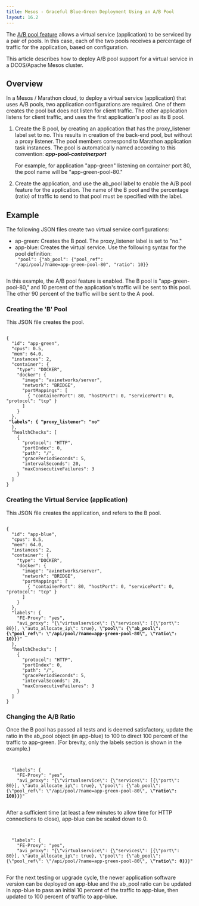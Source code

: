 ```yaml
---
title: Mesos - Graceful Blue-Green Deployment Using an A/B Pool
layout: 16.2
---
```

The <a href="/docs/16.2/ab-pool-feature">A/B pool feature</a> allows a virtual service (application) to be serviced by a pair of pools. In this case, each of the two pools receives a percentage of traffic for the application, based on configuration.

This article describes how to deploy A/B pool support for a virtual service in a DCOS/Apache Mesos cluster.

## Overview

In a Mesos / Marathon cloud, to deploy a virtual service (application) that uses A/B pools, two application configurations are required. One of them creates the pool but does not listen for client traffic. The other application listens for client traffic, and uses the first application's pool as its B pool.
<ol> 
 <li>Create the B pool, by creating an application that has the proxy_listener label set to no. This results in creation of the back-end pool, but without a proxy listener. The pool members correspond to Marathon application task instances. The pool is automatically named according to this convention: <em><strong>app</strong></em><strong>-pool-</strong><em><strong>containerport</strong></em> <p>For example, for application "app-green" listening on container port 80, the pool name will be "app-green-pool-80."</p></li> 
 <li>Create the application, and use the ab_pool label to enable the A/B pool feature for the application. The name of the B pool and the percentage (ratio) of traffic to send to that pool must be specified with the label.</li> 
</ol> 

## Example

The following JSON files create two virtual service configurations:

* ap-green: Creates the B pool. The proxy_listener label is set to "no."
* app-blue: Creates the virtual service. Use the following syntax for the pool definition: 
<code><br> \"pool\": {\"ab_pool\": {\"pool_ref\": \"/api/pool/?name=app-green-pool-80\", \"ratio\": 10}}<br> </code> 

In this example, the A/B pool feature is enabled. The B pool is "app-green-pool-80," and 10 percent of the application's traffic will be sent to this pool. The other 90 percent of the traffic will be sent to the A pool.

### Creating the 'B' Pool

This JSON file creates the pool.

<pre class="command-line language-bash" data-user="aviuser" data-host="avihost" data-output="1-100" white-space="pre"><code>
{
  "id": "app-green",
  "cpus": 0.5,
  "mem": 64.0,
  "instances": 2,
  "container": {
    "type": "DOCKER",
    "docker": {
      "image": "avinetworks/server",
      "network": "BRIDGE",
      "portMappings": [
        { "containerPort": 80, "hostPort": 0, "servicePort": 0, "protocol": "tcp" }
      ]
    }
  },
<strong> "labels": { "proxy_listener": "no"</strong>
  },
  "healthChecks": [
    {
      "protocol": "HTTP",
      "portIndex": 0,
      "path": "/",
      "gracePeriodSeconds": 5,
      "intervalSeconds": 20,
      "maxConsecutiveFailures": 3
    }
  ]
}
</code></pre> 

### Creating the Virtual Service (application)

This JSON file creates the application, and refers to the B pool.

<pre class="command-line language-bash" data-user="aviuser" data-host="avihost" data-output="1-100" white-space="pre"><code>
{
  "id": "app-blue",
  "cpus": 0.5,
  "mem": 64.0,
  "instances": 2,
  "container": {
    "type": "DOCKER",
    "docker": {
      "image": "avinetworks/server",
      "network": "BRIDGE",
      "portMappings": [
        { "containerPort": 80, "hostPort": 0, "servicePort": 0, "protocol": "tcp" }
      ]
    }
  },
  "labels": {
    "FE-Proxy": "yes",
    "avi_proxy": "{\"virtualservice\": {\"services\": [{\"port\": 80}], \"auto_allocate_ip\": true}, <strong>\"pool\": {\"ab_pool\": {\"pool_ref\": \"/api/pool/?name=app-green-pool-80\", \"ratio\": 10}}</strong>}"
  },
  "healthChecks": [
    {
      "protocol": "HTTP",
      "portIndex": 0,
      "path": "/",
      "gracePeriodSeconds": 5,
      "intervalSeconds": 20,
      "maxConsecutiveFailures": 3
    }
  ]
}
</code></pre> 

### Changing the A/B Ratio

Once the B pool has passed all tests and is deemed satisfactory, update the ratio in the ab_pool object (in app-blue) to 100 to direct 100 percent of the traffic to app-green. (For brevity, only the labels section is shown in the example.)

<pre class="command-line language-bash" data-user="aviuser" data-host="avihost" data-output="1-100" white-space="pre"><code> 

  "labels": {
    "FE-Proxy": "yes",
    "avi_proxy": "{\"virtualservice\": {\"services\": [{\"port\": 80}], \"auto_allocate_ip\": true}, \"pool\": {\"ab_pool\": {\"pool_ref\": \"/api/pool/?name=app-green-pool-80\", <strong>\"ratio\": 100}}</strong>}"

</code></pre> 

After a sufficient time (at least a few minutes to allow time for HTTP connections to close), app-blue can be scaled down to 0.

<pre class="command-line language-bash" data-user="aviuser" data-host="avihost" data-output="1-100" white-space="pre"><code>

  "labels": {
    "FE-Proxy": "yes",
    "avi_proxy": "{\"virtualservice\": {\"services\": [{\"port\": 80}], \"auto_allocate_ip\": true}, \"pool\": {\"ab_pool\": {\"pool_ref\": \"/api/pool/?name=app-green-pool-80\", <strong>\"ratio\": 0}}</strong>}"

</code></pre> 

For the next testing or upgrade cycle, the newer application software version can be deployed on app-blue and the ab_pool ratio can be updated in app-blue to pass an initial 10 percent of the traffic to app-blue, then updated to 100 percent of traffic to app-blue.

